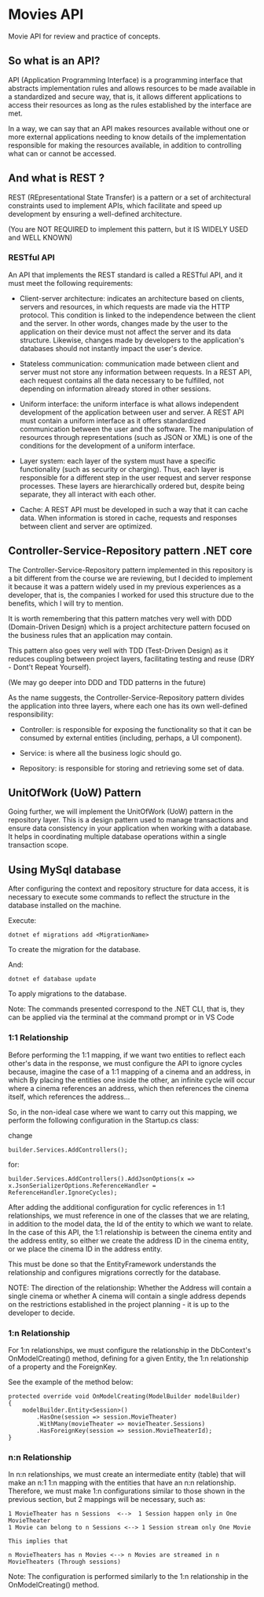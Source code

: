 # Movies API

Movie API for review and practice of concepts.

## So what is an API?

API (Application Programming Interface) is a programming interface that abstracts implementation rules and allows resources to be made available in a standardized and secure way, that is, it allows different applications to access their resources as long as the rules established by the interface are met.

In a way, we can say that an API makes resources available without one or more external applications needing to know details of the implementation responsible for making the resources available, in addition to controlling what can or cannot be accessed.

## And what is REST ?

REST (REpresentational State Transfer) is a pattern or a set of architectural constraints used to implement APIs, which facilitate and speed up development by ensuring a well-defined architecture.

(You are NOT REQUIRED to implement this pattern, but it IS WIDELY USED and WELL KNOWN)

### RESTful API

An API that implements the REST standard is called a RESTful API, and it must meet the following requirements:

* Client-server architecture: indicates an architecture based on clients, servers and resources, in which requests are made via the HTTP protocol. This condition is linked to the independence between the client and the server. In other words, changes made by the user to the application on their device must not affect the server and its data structure. Likewise, changes made by developers to the application's databases should not instantly impact the user's device.

* Stateless communication: communication made between client and server must not store any information between requests. In a REST API, each request contains all the data necessary to be fulfilled, not depending on information already stored in other sessions.

* Uniform interface: the uniform interface is what allows independent development of the application between user and server. A REST API must contain a uniform interface as it offers standardized communication between the user and the software. The manipulation of resources through representations (such as JSON or XML) is one of the conditions for the development of a uniform interface.

* Layer system: each layer of the system must have a specific functionality (such as security or charging). Thus, each layer is responsible for a different step in the user request and server response processes. These layers are hierarchically ordered but, despite being separate, they all interact with each other.

* Cache: A REST API must be developed in such a way that it can cache data. When information is stored in cache, requests and responses between client and server are optimized.

## Controller-Service-Repository pattern .NET core

The Controller-Service-Repository pattern implemented in this repository is a bit different from the course we are reviewing, but I decided to implement it because it was a pattern widely used in my previous experiences as a developer, that is, the companies I worked for used this structure due to the benefits, which I will try to mention.

It is worth remembering that this pattern matches very well with DDD (Domain-Driven Design) which is a project architecture pattern focused on the business rules that an application may contain. 

This pattern also goes very well with TDD (Test-Driven Design) as it reduces coupling between project layers, facilitating testing and reuse (DRY - Dont't Repeat Yourself).

(We may go deeper into DDD and TDD patterns in the future)

As the name suggests, the Controller-Service-Repository pattern divides the application into three layers, where each one has its own well-defined responsibility:

* Controller: is responsible for exposing the functionality so that it can be consumed by external entities (including, perhaps, a UI component).

* Service: is where all the business logic should go. 

* Repository: is responsible for storing and retrieving some set of data.

## UnitOfWork (UoW) Pattern
 
Going further, we will implement the UnitOfWork (UoW) pattern in the repository layer. This is a design pattern used to manage transactions and ensure data consistency in your application when working with a database. It helps in coordinating multiple database operations within a single transaction scope.

## Using MySql database

After configuring the context and repository structure for data access, it is necessary to execute some commands to reflect the structure in the database installed on the machine.

Execute:

``` dotnet ef migrations add <MigrationName> ```

To create the migration for the database. 

And:

``` dotnet ef database update ```

To apply migrations to the database.

Note: The commands presented correspond to the .NET CLI, that is, they can be applied via the terminal at the command prompt or in VS Code

### 1:1 Relationship

Before performing the 1:1 mapping, if we want two entities to reflect each other's data in the response, we must configure the API to ignore cycles because, imagine the case of a 1:1 mapping of a cinema and an address, in which By placing the entities one inside the other, an infinite cycle will occur where a cinema references an address, which then references the cinema itself, which references the address...

So, in the non-ideal case where we want to carry out this mapping, we perform the following configuration in the Startup.cs class:

change

```builder.Services.AddControllers();```

for:

```builder.Services.AddControllers().AddJsonOptions(x => x.JsonSerializerOptions.ReferenceHandler = ReferenceHandler.IgnoreCycles);```

After adding the additional configuration for cyclic references in 1:1 relationships, we must reference in one of the classes that we are relating, in addition to the model data, the Id of the entity to which we want to relate. In the case of this API, the 1:1 relationship is between the cinema entity and the address entity, so either we create the address ID in the cinema entity, or we place the cinema ID in the address entity.

This must be done so that the EntityFramework understands the relationship and configures migrations correctly for the database.

NOTE: The direction of the relationship: Whether the Address will contain a single cinema or whether A cinema will contain a single address depends on the restrictions established in the project planning - it is up to the developer to decide.

### 1:n Relationship

For 1:n relationships, we must configure the relationship in the DbContext's OnModelCreating() method, defining for a given Entity, the 1:n relationship of a property and the ForeignKey.

See the example of the method below:

``` 
protected override void OnModelCreating(ModelBuilder modelBuilder) 
{   
    modelBuilder.Entity<Session>()
        .HasOne(session => session.MovieTheater)
        .WithMany(movieTheater => movieTheater.Sessions)
        .HasForeignKey(session => session.MovieTheaterId);
} 
```

### n:n Relationship

In n:n relationships, we must create an intermediate entity (table) that will make an n:1 1:n mapping with the entities that have an n:n relationship. Therefore, we must make 1:n configurations similar to those shown in the previous section, but 2 mappings will be necessary, such as:

```
1 MovieTheater has n Sessions  <-->  1 Session happen only in One MovieTheater
1 Movie can belong to n Sessions <--> 1 Session stream only One Movie

This implies that

n MovieTheaters has n Movies <--> n Movies are streamed in n MovieTheaters (Through sessions)
```

Note: The configuration is performed similarly to the 1:n relationship in the OnModelCreating() method.
